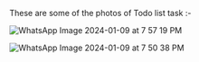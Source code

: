 These are  some of the photos of Todo list task :-


![WhatsApp Image 2024-01-09 at 7 57 19 PM](https://github.com/TURAGA-SATWIKA/Todo_List/assets/84951512/ccd310ed-c66d-4a42-8656-2199de91a13d)

![WhatsApp Image 2024-01-09 at 7 50 38 PM](https://github.com/TURAGA-SATWIKA/Todo_List/assets/84951512/604d58e1-ed7e-45b6-952b-d9b9da32f181)
